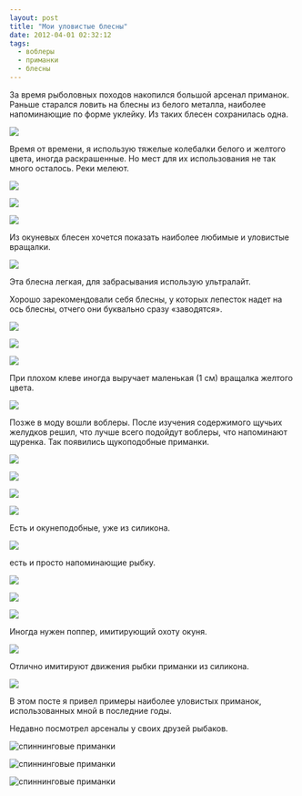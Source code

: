 ```yaml
---
layout: post
title: "Мои уловистые блесны"
date: 2012-04-01 02:32:12
tags:
  - воблеры
  - приманки
  - блесны
---
```

За время рыболовных походов накопился большой арсенал приманок. Раньше
старался ловить на блесны из белого металла, наиболее напоминающие по
форме уклейку. Из таких блесен сохранилась одна.

![](http://fishingguru.ru/uploads/images/00/00/01/2012/03/31/bb3371.jpg)

Время от времени, я использую тяжелые колебалки белого и желтого цвета,
иногда раскрашенные. Но мест для их использования не так много осталось.
Реки мелеют.

![](http://fishingguru.ru/uploads/images/00/00/01/2013/05/25/e932e1.jpg)

![](http://fishingguru.ru/uploads/images/00/00/01/2013/05/25/363057.jpg)

![](http://fishingguru.ru/uploads/images/00/00/01/2013/05/25/548ba6.jpg)

Из окуневых блесен хочется показать наиболее любимые и уловистые
вращалки.

![](http://fishingguru.ru/uploads/images/00/00/01/2013/05/25/a0ed78.jpg)

Эта блесна легкая, для забрасывания использую ультралайт.

Хорошо зарекомендовали себя блесны, у которых лепесток надет на ось
блесны, отчего они буквально сразу «заводятся».

![](http://fishingguru.ru/uploads/images/00/00/01/2013/05/25/ad3a0d.jpg)

![](http://fishingguru.ru/uploads/images/00/00/01/2013/05/25/83a92d.jpg)

![](http://fishingguru.ru/uploads/images/00/00/01/2013/05/25/2733af.jpg)

При плохом клеве иногда выручает маленькая (1 см) вращалка желтого
цвета.

![](http://fishingguru.ru/uploads/images/00/00/01/2013/05/25/2d40b6.jpg)

Позже в моду вошли воблеры. После изучения содержимого щучьих желудков
решил, что лучше всего подойдут воблеры, что напоминают щуренка. Так
появились щукоподобные приманки.

![](http://fishingguru.ru/uploads/images/00/00/01/2012/03/31/cd288d.jpg)

![](http://fishingguru.ru/uploads/images/00/00/01/2012/03/31/28faeb.jpg)

![](http://fishingguru.ru/uploads/images/00/00/01/2012/03/31/981573.jpg)

![](http://fishingguru.ru/uploads/images/00/00/01/2012/03/31/140d10.jpg)

Есть и окунеподобные, уже из силикона.

![](http://fishingguru.ru/uploads/images/00/00/01/2012/03/31/7d2ae3.jpg)

есть и просто напоминающие рыбку.

![](http://fishingguru.ru/uploads/images/00/00/01/2012/03/31/11cd07.jpg)

![](http://fishingguru.ru/uploads/images/00/00/01/2012/03/31/b593f5.jpg)

![](http://fishingguru.ru/uploads/images/00/00/01/2012/03/31/263dbe.jpg)

Иногда нужен поппер, имитирующий охоту окуня.

![](http://fishingguru.ru/uploads/images/00/00/01/2012/03/31/d1d7ef.jpg)

Отлично имитируют движения рыбки приманки из силикона.

![](http://fishingguru.ru/uploads/images/00/00/01/2012/03/31/eac948.jpg)

В этом посте я привел примеры наиболее уловистых приманок,
использованных мной в последние годы.

Недавно посмотрел арсеналы у своих друзей рыбаков.

![спиннинговые
приманки](http://fishingguru.ru/uploads/images/00/00/01/2012/10/21/ece926.jpg)

![спиннинговые
приманки](http://fishingguru.ru/uploads/images/00/00/01/2012/10/21/698c23.jpg)

![спиннинговые
приманки](http://fishingguru.ru/uploads/images/00/00/01/2012/10/21/18f533.jpg)
